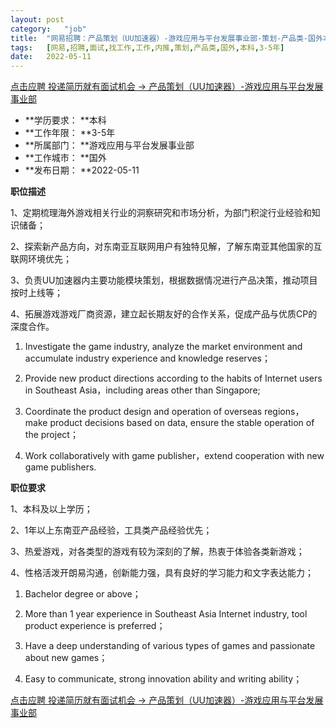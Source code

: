 ```yaml
---
layout:	post
category:	"job"
title:	"网易招聘：产品策划（UU加速器）-游戏应用与平台发展事业部-策划-产品类-国外本科3-5年"
tags:	[网易,招聘,面试,找工作,工作,内推,策划,产品类,国外,本科,3-5年]
date:	2022-05-11
---
```


[点击应聘 投递简历就有面试机会 ->  产品策划（UU加速器）-游戏应用与平台发展事业部](http://mobile.bole.netease.com/bole/boleDetail?id=38164&employeeId=346f03c3cda5f04c&key=all)



- **学历要求： **本科
- **工作年限： **3-5年
- **所属部门： **游戏应用与平台发展事业部
- **工作城市： **国外
- **发布日期： **2022-05-11



**职位描述**

1、定期梳理海外游戏相关行业的洞察研究和市场分析，为部门积淀行业经验和知识储备；

2、探索新产品方向，对东南亚互联网用户有独特见解，了解东南亚其他国家的互联网环境优先；

3、负责UU加速器内主要功能模块策划，根据数据情况进行产品决策，推动项目按时上线等；

4、拓展游戏游戏厂商资源，建立起长期友好的合作关系，促成产品与优质CP的深度合作。



1. Investigate the game industry, analyze the market environment and accumulate industry experience and knowledge reserves；

2. Provide new product directions according to the habits of Internet users in Southeast Asia，including areas other than Singapore;

3. Coordinate the product design and operation of overseas regions，make product decisions based on data, ensure the stable operation of the project；

4. Work collaboratively with game publisher，extend cooperation with new game publishers.



**职位要求**

1、本科及以上学历；

2、1年以上东南亚产品经验，工具类产品经验优先；

3、热爱游戏，对各类型的游戏有较为深刻的了解，热衷于体验各类新游戏；

4、性格活泼开朗易沟通，创新能力强，具有良好的学习能力和文字表达能力；



1. Bachelor degree or above；

2. More than 1 year experience in Southeast Asia Internet industry, tool product experience is preferred；

3. Have a deep understanding of various types of games and passionate about new games；

4. Easy to communicate, strong innovation ability and writing ability；



[点击应聘 投递简历就有面试机会 ->  产品策划（UU加速器）-游戏应用与平台发展事业部](http://mobile.bole.netease.com/bole/boleDetail?id=38164&employeeId=346f03c3cda5f04c&key=all)